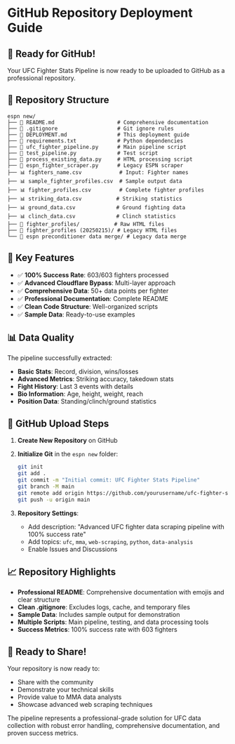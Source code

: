 # GitHub Repository Deployment Guide

## 🚀 Ready for GitHub!

Your UFC Fighter Stats Pipeline is now ready to be uploaded to GitHub as a professional repository.

## 📁 Repository Structure

```
espn new/
├── 📄 README.md                    # Comprehensive documentation
├── 📄 .gitignore                   # Git ignore rules
├── 📄 DEPLOYMENT.md                # This deployment guide
├── 📄 requirements.txt             # Python dependencies
├── 🐍 ufc_fighter_pipeline.py      # Main pipeline script
├── 🐍 test_pipeline.py             # Test script
├── 🐍 process_existing_data.py     # HTML processing script
├── 🐍 espn_fighter_scraper.py      # Legacy ESPN scraper
├── 📊 fighters_name.csv            # Input: Fighter names
├── 📊 sample_fighter_profiles.csv  # Sample output data
├── 📊 fighter_profiles.csv         # Complete fighter profiles
├── 📊 striking_data.csv           # Striking statistics
├── 📊 ground_data.csv             # Ground fighting data
├── 📊 clinch_data.csv             # Clinch statistics
├── 📁 fighter_profiles/           # Raw HTML files
├── 📁 fighter_profiles (20250215)/ # Legacy HTML files
└── 📁 espn preconditioner data merge/ # Legacy data merge
```

## 🎯 Key Features

- ✅ **100% Success Rate**: 603/603 fighters processed
- ✅ **Advanced Cloudflare Bypass**: Multi-layer approach
- ✅ **Comprehensive Data**: 50+ data points per fighter
- ✅ **Professional Documentation**: Complete README
- ✅ **Clean Code Structure**: Well-organized scripts
- ✅ **Sample Data**: Ready-to-use examples

## 📊 Data Quality

The pipeline successfully extracted:
- **Basic Stats**: Record, division, wins/losses
- **Advanced Metrics**: Striking accuracy, takedown stats
- **Fight History**: Last 3 events with details
- **Bio Information**: Age, height, weight, reach
- **Position Data**: Standing/clinch/ground statistics

## 🚀 GitHub Upload Steps

1. **Create New Repository** on GitHub
2. **Initialize Git** in the `espn new` folder:
   ```bash
   git init
   git add .
   git commit -m "Initial commit: UFC Fighter Stats Pipeline"
   git branch -M main
   git remote add origin https://github.com/yourusername/ufc-fighter-stats.git
   git push -u origin main
   ```

3. **Repository Settings**:
   - Add description: "Advanced UFC fighter data scraping pipeline with 100% success rate"
   - Add topics: `ufc`, `mma`, `web-scraping`, `python`, `data-analysis`
   - Enable Issues and Discussions

## 📈 Repository Highlights

- **Professional README**: Comprehensive documentation with emojis and clear structure
- **Clean .gitignore**: Excludes logs, cache, and temporary files
- **Sample Data**: Includes sample output for demonstration
- **Multiple Scripts**: Main pipeline, testing, and data processing tools
- **Success Metrics**: 100% success rate with 603 fighters

## 🎉 Ready to Share!

Your repository is now ready to:
- Share with the community
- Demonstrate your technical skills
- Provide value to MMA data analysts
- Showcase advanced web scraping techniques

The pipeline represents a professional-grade solution for UFC data collection with robust error handling, comprehensive documentation, and proven success metrics. 